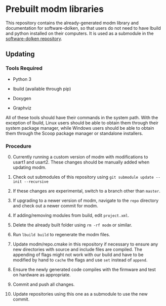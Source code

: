 # Prebuilt modm libraries

This repository contains the already-generated modm library and documentation for software-dolken, so that users do not need to have lbuild and python installed on their computers. It is used as a submodule in the [software-dolken repository](https://github.com/DanSTAR-DTU/software-dolken).

## Updating

### Tools Required

* Python 3

* lbuild (available through pip)

* Doxygen

* Graphviz

All of these tools should have their commands in the system path. With the exception of lbuild, Linux users should be able to obtain them through their system package manager, while Windows users should be able to obtain them through the Scoop package manager or standalone installers.

### Procedure

0. Currently running a custom version of modm with modifications to usart1 and usart2. These changes should be manually added when updating modm.

1. Check out submodules of this repository using `git submodule update --init --recursive`

2. If these changes are experimental, switch to a branch other than `master`.

3. If upgrading to a newer version of modm, navigate to the `repo` directory and check out a newer commit for modm.

4. If adding/removing modules from build, edit `project.xml`.

5. Delete the already built folder using `rm -rf modm` or similar.

6. Run `lbuild build` to regenerate the modm files.

7. Update modm/repo.cmake in this repository if necessary to ensure any new directories with source and include files are compiled. The appending of flags might not work with our build and have to be modified by hand to `cache` the flags and use `set` instead of `append`.

8. Ensure the newly generated code compiles with the firmware and test on hardware as appropriate.

9. Commit and push all changes.

10. Update repositories using this one as a submodule to use the new commit.
